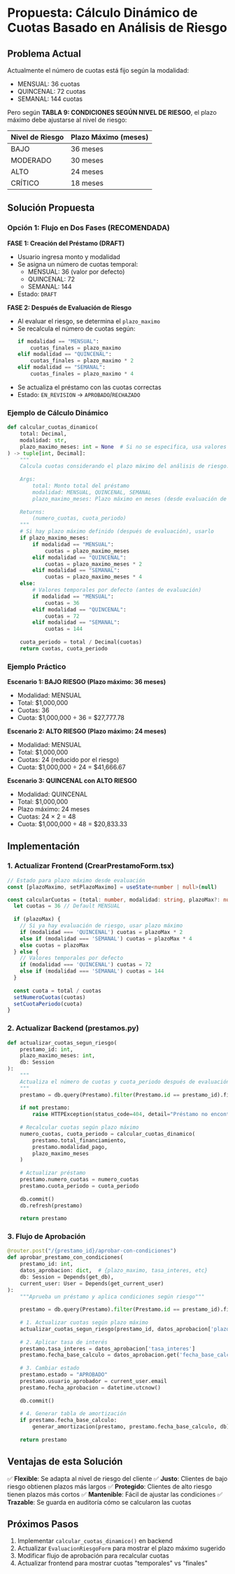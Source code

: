 # Propuesta: Cálculo Dinámico de Cuotas Basado en Análisis de Riesgo

## Problema Actual

Actualmente el número de cuotas está fijo según la modalidad:
- MENSUAL: 36 cuotas
- QUINCENAL: 72 cuotas
- SEMANAL: 144 cuotas

Pero según **TABLA 9: CONDICIONES SEGÚN NIVEL DE RIESGO**, el plazo máximo debe ajustarse al nivel de riesgo:

| Nivel de Riesgo | Plazo Máximo (meses) |
|----------------|----------------------|
| BAJO | 36 meses |
| MODERADO | 30 meses |
| ALTO | 24 meses |
| CRÍTICO | 18 meses |

## Solución Propuesta

### Opción 1: Flujo en Dos Fases (RECOMENDADA)

**FASE 1: Creación del Préstamo (DRAFT)**
- Usuario ingresa monto y modalidad
- Se asigna un número de cuotas temporal: 
  - MENSUAL: 36 (valor por defecto)
  - QUINCENAL: 72
  - SEMANAL: 144
- Estado: `DRAFT`

**FASE 2: Después de Evaluación de Riesgo**
- Al evaluar el riesgo, se determina el `plazo_maximo`
- Se recalcula el número de cuotas según:
  ```python
  if modalidad == "MENSUAL":
      cuotas_finales = plazo_maximo
  elif modalidad == "QUINCENAL":
      cuotas_finales = plazo_maximo * 2
  elif modalidad == "SEMANAL":
      cuotas_finales = plazo_maximo * 4
  ```
- Se actualiza el préstamo con las cuotas correctas
- Estado: `EN_REVISION` → `APROBADO`/`RECHAZADO`

### Ejemplo de Cálculo Dinámico

```python
def calcular_cuotas_dinamico(
    total: Decimal, 
    modalidad: str, 
    plazo_maximo_meses: int = None  # Si no se especifica, usa valores por defecto
) -> tuple[int, Decimal]:
    """
    Calcula cuotas considerando el plazo máximo del análisis de riesgo.
    
    Args:
        total: Monto total del préstamo
        modalidad: MENSUAL, QUINCENAL, SEMANAL
        plazo_maximo_meses: Plazo máximo en meses (desde evaluación de riesgo)
    
    Returns:
        (numero_cuotas, cuota_periodo)
    """
    # Si hay plazo máximo definido (después de evaluación), usarlo
    if plazo_maximo_meses:
        if modalidad == "MENSUAL":
            cuotas = plazo_maximo_meses
        elif modalidad == "QUINCENAL":
            cuotas = plazo_maximo_meses * 2
        elif modalidad == "SEMANAL":
            cuotas = plazo_maximo_meses * 4
    else:
        # Valores temporales por defecto (antes de evaluación)
        if modalidad == "MENSUAL":
            cuotas = 36
        elif modalidad == "QUINCENAL":
            cuotas = 72
        elif modalidad == "SEMANAL":
            cuotas = 144
    
    cuota_periodo = total / Decimal(cuotas)
    return cuotas, cuota_periodo
```

### Ejemplo Práctico

**Escenario 1: BAJO RIESGO (Plazo máximo: 36 meses)**
- Modalidad: MENSUAL
- Total: $1,000,000
- Cuotas: 36
- Cuota: $1,000,000 ÷ 36 = $27,777.78

**Escenario 2: ALTO RIESGO (Plazo máximo: 24 meses)**
- Modalidad: MENSUAL
- Total: $1,000,000
- Cuotas: 24 (reducido por el riesgo)
- Cuota: $1,000,000 ÷ 24 = $41,666.67

**Escenario 3: QUINCENAL con ALTO RIESGO**
- Modalidad: QUINCENAL
- Total: $1,000,000
- Plazo máximo: 24 meses
- Cuotas: 24 × 2 = 48
- Cuota: $1,000,000 ÷ 48 = $20,833.33

## Implementación

### 1. Actualizar Frontend (CrearPrestamoForm.tsx)

```typescript
// Estado para plazo máximo desde evaluación
const [plazoMaximo, setPlazoMaximo] = useState<number | null>(null)

const calcularCuotas = (total: number, modalidad: string, plazoMax?: number) => {
  let cuotas = 36 // Default MENSUAL
  
  if (plazoMax) {
    // Si ya hay evaluación de riesgo, usar plazo máximo
    if (modalidad === 'QUINCENAL') cuotas = plazoMax * 2
    else if (modalidad === 'SEMANAL') cuotas = plazoMax * 4
    else cuotas = plazoMax
  } else {
    // Valores temporales por defecto
    if (modalidad === 'QUINCENAL') cuotas = 72
    else if (modalidad === 'SEMANAL') cuotas = 144
  }
  
  const cuota = total / cuotas
  setNumeroCuotas(cuotas)
  setCuotaPeriodo(cuota)
}
```

### 2. Actualizar Backend (prestamos.py)

```python
def actualizar_cuotas_segun_riesgo(
    prestamo_id: int,
    plazo_maximo_meses: int,
    db: Session
):
    """
    Actualiza el número de cuotas y cuota_periodo después de evaluación de riesgo.
    """
    prestamo = db.query(Prestamo).filter(Prestamo.id == prestamo_id).first()
    
    if not prestamo:
        raise HTTPException(status_code=404, detail="Préstamo no encontrado")
    
    # Recalcular cuotas según plazo máximo
    numero_cuotas, cuota_periodo = calcular_cuotas_dinamico(
        prestamo.total_financiamiento,
        prestamo.modalidad_pago,
        plazo_maximo_meses
    )
    
    # Actualizar préstamo
    prestamo.numero_cuotas = numero_cuotas
    prestamo.cuota_periodo = cuota_periodo
    
    db.commit()
    db.refresh(prestamo)
    
    return prestamo
```

### 3. Flujo de Aprobación

```python
@router.post("/{prestamo_id}/aprobar-con-condiciones")
def aprobar_prestamo_con_condiciones(
    prestamo_id: int,
    datos_aprobacion: dict,  # {plazo_maximo, tasa_interes, etc}
    db: Session = Depends(get_db),
    current_user: User = Depends(get_current_user)
):
    """Aprueba un préstamo y aplica condiciones según riesgo"""
    
    prestamo = db.query(Prestamo).filter(Prestamo.id == prestamo_id).first()
    
    # 1. Actualizar cuotas según plazo máximo
    actualizar_cuotas_segun_riesgo(prestamo_id, datos_aprobacion['plazo_maximo'], db)
    
    # 2. Aplicar tasa de interés
    prestamo.tasa_interes = datos_aprobacion['tasa_interes']
    prestamo.fecha_base_calculo = datos_aprobacion.get('fecha_base_calculo')
    
    # 3. Cambiar estado
    prestamo.estado = "APROBADO"
    prestamo.usuario_aprobador = current_user.email
    prestamo.fecha_aprobacion = datetime.utcnow()
    
    db.commit()
    
    # 4. Generar tabla de amortización
    if prestamo.fecha_base_calculo:
        generar_amortizacion(prestamo, prestamo.fecha_base_calculo, db)
    
    return prestamo
```

## Ventajas de esta Solución

✅ **Flexible**: Se adapta al nivel de riesgo del cliente
✅ **Justo**: Clientes de bajo riesgo obtienen plazos más largos
✅ **Protegido**: Clientes de alto riesgo tienen plazos más cortos
✅ **Mantenible**: Fácil de ajustar las condiciones
✅ **Trazable**: Se guarda en auditoría cómo se calcularon las cuotas

## Próximos Pasos

1. Implementar `calcular_cuotas_dinamico()` en backend
2. Actualizar `EvaluacionRiesgoForm` para mostrar el plazo máximo sugerido
3. Modificar flujo de aprobación para recalcular cuotas
4. Actualizar frontend para mostrar cuotas "temporales" vs "finales"

